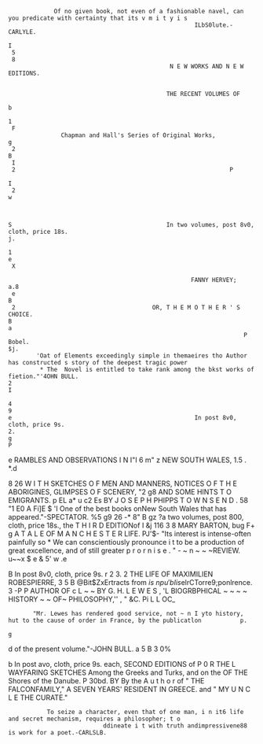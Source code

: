                  Of no given book, not even of a fashionable navel, can you predicate with certainty that its v m i t y i s
                                                         ILbS0lute.-CARLYLE.
                                                                                                                                                      I
     5
     8
                                                  N E W WORKS AND N E W EDITIONS.


                                                 THE RECENT VOLUMES OF
                                                                                                                                                b
                                                                                                                                                      1
     F
                   Chapman and Hall's Series of Original Works,                                                                                 g
     2                                                                                                                                          B
     I
     2                                                             P
                                                                                                                                                I
     2                                                                                                                                          w



    S                                            In two volumes, post 8v0, cloth, price 18s.                                                    j.
                                                                                                                                                1
    e
     X

                                                        FANNY HERVEY;                                                                           a.8
     e                                                                                                                                          B
     2                                       OR, T H E M O T H E R ' S CHOICE.                                                                  B
    a
                                                                       P Bobel.                                                                 $j.
            'Oat of Elements exceedingly simple in themaeires tho Author has constructed s story of the deepest tragic power
             * The  Novel is entitled to take rank among the bkst works of fietion."'4OHN BULL.
    2                                                                                                                                          I
                                                                                                                                               4
    9
    e                                                    In post 8v0, cloth, price 9s.                                                          2.
    g                                                                                                                                           P
 e                    RAMBLES AND OBSERVATIONS I N                                                                                             I"I
 6                                                                                                                                      m"
z                          NEW SOUTH WALES,                                                                                              1.5
                                                                                                                                               .
                                                                                                                                         *.d

8
26       W I T H SKETCHES O F MEN AND MANNERS, NOTICES O F T H E ABORIGINES, GLIMPSES O F SCENERY,
                                                                                                                                         "2
g8                                    AND SOME HINTS T O EMIGRANTS.
                                                                                                                                        p
                                                                                                                                        EL
a*
u c2
Es                                           BY J O S E P H PHIPPS T O W N S E N D .                                                    58 "1
E0
A Fi]E
$
                               'I   One of the best books onNew South Wales that has appeared."-SPECTATOR.                               %5
                                                                                                                                        g9
26                                                                                                                                      -*
                                                                                                                                        8"
B                                                                                                                                       gz
                                                                                                                                        ?a
                               two volumes, post 800, cloth, price 18s., the T H I R D
                                                                                     EDITIONof                                          I
                                                                                                                                        &j
                         116
 3
 8                                                      MARY BARTON,                                                                    bug
F+
g                                            A T A L E OF M A N C H E S T E R LIFE.                                                     PJ'$-
           "Its interest is intense-often painfully so             * We can conscientiously pronounce i t to be a production of great
         excellence, and of still greater p r o r n i s e . " - ~ n ~ ~ ~REVIEW.
                                                                          u~~x
                                                                                                                                            $
                                                                                                                                            e
&                                                                                                                                          5'
w
                                                                                                                                          .e

B                                                       In post 8v0, cloth, price 9s.                                                      r
2                                                                                                                                          3.
2             THE LIFE OF MAXIMILIEN ROBESPIERRE,                                                                                          3
5
B                              @Bit$ZxErtracts from $is ~npu'bIis$elrCTorre9;ponlrence.                                                   3
-P
P
                   AUTHOR OF           c     L      ~    ~
                                                             BY G. H. L E W E S ,
                                                              'L   BIOGRBPHICAL
                                                                   ~   ~   ~    ~ HISTORY
                                                                                    ~   ~ OF~ PHILOSOPHY,''
                                                                                                 ,   "                &C.
                                                                                                                                           Pi
                                                                                                                                           L
                                                                                                                                           L
                                                                                                                                         OC_

           "Mr. Lewes has rendered good service, not ~ n I yto history, hut to the cause of order in France, by the publicatlon           p.
                                                                                                                                          g
d        of the present volume."-JOHN BULL.
                                                                                                                                          a
5
B
                                                                                                                                          3
                                                                                                                                         0%

b                                   In post avo, cloth, price 9s. each, SECOND
                                                                             EDITIONS
                                                                                   of                                                     P
                                                                                                                                          0
R                                                                                                   THE                                   L
             WAYFARING SKETCHES
         Among the Greeks and Turks, and on the                                                 OF THE
                       Shores of the Danube.                                                   P 30bd.
                                        BY                                  By the   A u t h o r of " THE FALCONFAMILY,"
         A SEVEN YEARS' RESIDENT IN GREECE.                                       and   " MY U N C L E THE CURATE."

               To seize a character, even that of one man, i n it6 life and secret mechanism, requires a philosopher; t o
                               ddineate i t with truth andimpressivene88 is work for a poet.-CARLSLB.
